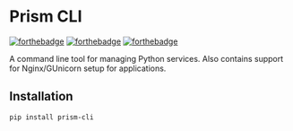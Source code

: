Prism CLI
=========
[![forthebadge](http://forthebadge.com/images/badges/fuck-it-ship-it.svg)](http://forthebadge.com)
[![forthebadge](http://forthebadge.com/images/badges/60-percent-of-the-time-works-every-time.svg)](http://forthebadge.com)
[![forthebadge](http://forthebadge.com/images/badges/compatibility-ie-6.svg)](http://forthebadge.com)

A command line tool for managing Python services. Also contains support for Nginx/GUnicorn setup for applications.

Installation
------------
`pip install prism-cli`
